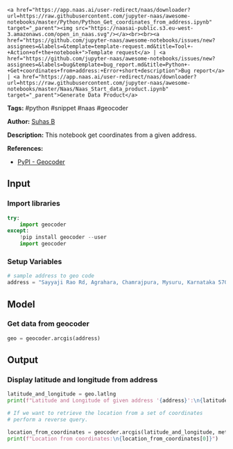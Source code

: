     <a href="https://app.naas.ai/user-redirect/naas/downloader?url=https://raw.githubusercontent.com/jupyter-naas/awesome-notebooks/master/Python/Python_Get_coordinates_from_address.ipynb" target="_parent"><img src="https://naasai-public.s3.eu-west-3.amazonaws.com/open_in_naas.svg"/></a><br><br><a href="https://github.com/jupyter-naas/awesome-notebooks/issues/new?assignees=&labels=&template=template-request.md&title=Tool+-+Action+of+the+notebook+">Template request</a> | <a href="https://github.com/jupyter-naas/awesome-notebooks/issues/new?assignees=&labels=bug&template=bug_report.md&title=Python+-+Get+coordinates+from+address:+Error+short+description">Bug report</a> | <a href="https://app.naas.ai/user-redirect/naas/downloader?url=https://raw.githubusercontent.com/jupyter-naas/awesome-notebooks/master/Naas/Naas_Start_data_product.ipynb" target="_parent">Generate Data Product</a>

**Tags:** #python #snippet #naas #geocoder

**Author:** [Suhas B](https://www.linkedin.com/in/suhasbrao/)

**Description:** This notebook get coordinates from a given address.

**References:**
- [PyPI - Geocoder](https://pypi.org/project/geocoder/)

## Input

### Import libraries


```python
try:
    import geocoder
except:
    !pip install geocoder --user
    import geocoder
```

### Setup Variables


```python
# sample address to geo code
address = "Sayyaji Rao Rd, Agrahara, Chamrajpura, Mysuru, Karnataka 570001"
```

## Model

### Get data from geocoder


```python
geo = geocoder.arcgis(address)
```

## Output

### Display latitude and longitude from address


```python
latitude_and_longitude = geo.latlng
print(f"Latitude and Longitude of given address '{address}':\n{latitude_and_longitude}\n")

# If we want to retrieve the location from a set of coordinates
# perform a reverse query.

location_from_coordinates = geocoder.arcgis(latitude_and_longitude, method="reverse")
print(f"Location from coordinates:\n{location_from_coordinates[0]}")
```
